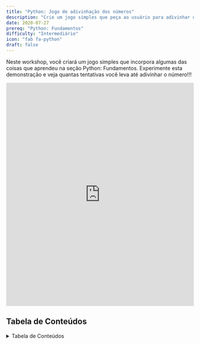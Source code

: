 ```yaml
---
title: "Python: Jogo de adivinhação dos números"
description: "Crie um jogo simples que peça ao usuário para adivinhar um número gerado aleatoriamente"
date: 2020-07-27
prereq: "Python: Fundamentos"
difficulty: "Intermediário"
icon: "fab fa-python"
draft: false
---
```


Neste workshop, você criará um jogo simples que incorpora algumas das coisas que aprendeu na seção Python: Fundamentos. Experimente esta demonstração e veja quantas tentativas você leva até adivinhar o número!!!

<iframe height="600px" width="100%" src="https://repl.it/@nuevofoundation/Python-guessnumber-demo?lite=true&outputonly=1" scrolling="no" frameborder="no" allowtransparency="true" allowfullscreen="true" sandbox="allow-forms allow-pointer-lock allow-popups allow-same-origin allow-scripts allow-modals"></iframe>

## Tabela de Conteúdos

<details close>
<summary>Tabela de Conteúdos</summary>
{{% children /%}}
</details>
